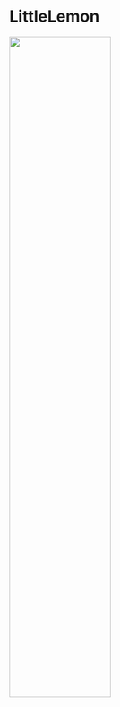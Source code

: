 # LittleLemon
<img src= "https://user-images.githubusercontent.com/125734516/225682384-dee2793a-27ae-4d40-b4c3-58c2b790eeab.png" width="60%" height="55%">
